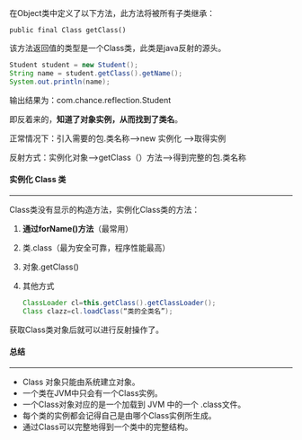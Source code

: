 在Object类中定义了以下方法，此方法将被所有子类继承：

`public final Class getClass()`

该方法返回值的类型是一个Class类，此类是java反射的源头。

```java
Student student = new Student();
String name = student.getClass().getName();
System.out.println(name);
```

输出结果为：com.chance.reflection.Student

即反着来的，**知道了对象实例，从而找到了类名**。

正常情况下：引入需要的包.类名称—>new 实例化 —>取得实例

反射方式：实例化对象—>getClass（）方法—>得到完整的包.类名称

#### 实例化 Class 类

---

Class类没有显示的构造方法，实例化Class类的方法：

1. **通过forName()方法**（最常用）

2. 类.class（最为安全可靠，程序性能最高）

3. 对象.getClass()

4. 其他方式

   ```java
   ClassLoader cl=this.getClass().getClassLoader();
   Class clazz=cl.loadClass(“类的全类名”);

获取Class类对象后就可以进行反射操作了。

#### 总结

---

- Class 对象只能由系统建立对象。
- 一个类在JVM中只会有一个Class实例。
- 一个Class对象对应的是一个加载到 JVM 中的一个 .class文件。
- 每个类的实例都会记得自己是由哪个Class实例所生成。
- 通过Class可以完整地得到一个类中的完整结构。